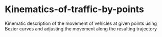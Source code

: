 # Kinematics-of-traffic-by-points
Kinematic description of the movement of vehicles at given points using Bezier curves and adjusting the movement along the resulting trajectory
